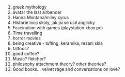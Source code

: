 1. greek mythology
2. avatar the last airbender
3. Hanna Montana/miley cyrus
4. Historie tvoji skoly, jak jsi se ucil anglicky
6. Fascination with games (playstation xbox pc)
8. Time travelling
9. horror movies
10. being creative - tufting, keramika, rezani skla
12. tattoos?
13. good coffee?
14. Music? fletcher?
15. philosophy attachment theory? other theories?
16. Good books... velvet rage and conversations on love?
  

